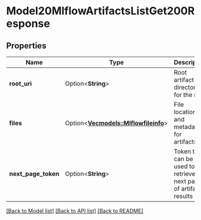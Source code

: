 # Model20MlflowArtifactsListGet200Response

## Properties

Name | Type | Description | Notes
------------ | ------------- | ------------- | -------------
**root_uri** | Option<**String**> | Root artifact directory for the run. | [optional]
**files** | Option<[**Vec<models::Mlflowfileinfo>**](mlflowfileinfo.md)> | File location and metadata for artifacts. | [optional]
**next_page_token** | Option<**String**> | Token that can be used to retrieve the next page of artifact results | [optional]

[[Back to Model list]](../README.md#documentation-for-models) [[Back to API list]](../README.md#documentation-for-api-endpoints) [[Back to README]](../README.md)


